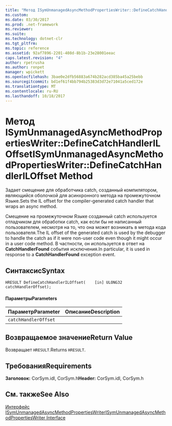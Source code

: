 ```yaml
---
title: "Метод ISymUnmanagedAsyncMethodPropertiesWriter::DefineCatchHandlerILOffset"
ms.custom: 
ms.date: 03/30/2017
ms.prod: .net-framework
ms.reviewer: 
ms.suite: 
ms.technology: dotnet-clr
ms.tgt_pltfrm: 
ms.topic: reference
ms.assetid: 92af7896-2201-408d-8b1b-23e28001eeac
caps.latest.revision: "4"
author: rpetrusha
ms.author: ronpet
manager: wpickett
ms.openlocfilehash: 3bae0e2dfb56883a674b282acd385ba45a25bebb
ms.sourcegitcommit: bd1ef61f4bb794b25383d3d72e71041a5ced172e
ms.translationtype: MT
ms.contentlocale: ru-RU
ms.lasthandoff: 10/18/2017
---
```

# <a name="isymunmanagedasyncmethodpropertieswriterdefinecatchhandleriloffset-method"></a><span data-ttu-id="1c398-102">Метод ISymUnmanagedAsyncMethodPropertiesWriter::DefineCatchHandlerILOffset</span><span class="sxs-lookup"><span data-stu-id="1c398-102">ISymUnmanagedAsyncMethodPropertiesWriter::DefineCatchHandlerILOffset Method</span></span>
<span data-ttu-id="1c398-103">Задает смещение для обработчика catch, созданный компилятором, являющийся оболочкой для асинхронного метода на промежуточном Языке.</span><span class="sxs-lookup"><span data-stu-id="1c398-103">Sets the IL offset for the compiler-generated catch handler that wraps an async method.</span></span>  
  
 <span data-ttu-id="1c398-104">Смещение на промежуточном Языке созданный catch используется отладчиком для обработки catch, как если бы не написанный пользователем, несмотря на то, что она может возникать в метода кода пользователя.</span><span class="sxs-lookup"><span data-stu-id="1c398-104">The IL offset of the generated catch is used by the debugger to handle the catch as if it were non-user code even though it might occur in a user code method.</span></span> <span data-ttu-id="1c398-105">В частности, он используется в ответ на **CatchHandlerFound** события исключения.</span><span class="sxs-lookup"><span data-stu-id="1c398-105">In particular, it is used in response to a **CatchHandlerFound** exception event.</span></span>  
  
## <a name="syntax"></a><span data-ttu-id="1c398-106">Синтаксис</span><span class="sxs-lookup"><span data-stu-id="1c398-106">Syntax</span></span>  
  
```idl  
HRESULT DefineCatchHandlerILOffset(    [in] ULONG32 catchHandlerOffset);  
```  
  
#### <a name="parameters"></a><span data-ttu-id="1c398-107">Параметры</span><span class="sxs-lookup"><span data-stu-id="1c398-107">Parameters</span></span>  
  
|<span data-ttu-id="1c398-108">Параметр</span><span class="sxs-lookup"><span data-stu-id="1c398-108">Parameter</span></span>|<span data-ttu-id="1c398-109">Описание</span><span class="sxs-lookup"><span data-stu-id="1c398-109">Description</span></span>|  
|---------------|-----------------|  
|`catchHandlerOffset`||  
  
## <a name="return-value"></a><span data-ttu-id="1c398-110">Возвращаемое значение</span><span class="sxs-lookup"><span data-stu-id="1c398-110">Return Value</span></span>  
 <span data-ttu-id="1c398-111">Возвращает `HRESULT`.</span><span class="sxs-lookup"><span data-stu-id="1c398-111">Returns `HRESULT`.</span></span>  
  
## <a name="requirements"></a><span data-ttu-id="1c398-112">Требования</span><span class="sxs-lookup"><span data-stu-id="1c398-112">Requirements</span></span>  
 <span data-ttu-id="1c398-113">**Заголовок:** CorSym.idl, CorSym.h</span><span class="sxs-lookup"><span data-stu-id="1c398-113">**Header:** CorSym.idl, CorSym.h</span></span>  
  
## <a name="see-also"></a><span data-ttu-id="1c398-114">См. также</span><span class="sxs-lookup"><span data-stu-id="1c398-114">See Also</span></span>  
 [<span data-ttu-id="1c398-115">Интерфейс ISymUnmanagedAsyncMethodPropertiesWriter</span><span class="sxs-lookup"><span data-stu-id="1c398-115">ISymUnmanagedAsyncMethodPropertiesWriter Interface</span></span>](../../../../docs/framework/unmanaged-api/diagnostics/isymunmanagedasyncmethodpropertieswriter-interface.md)
